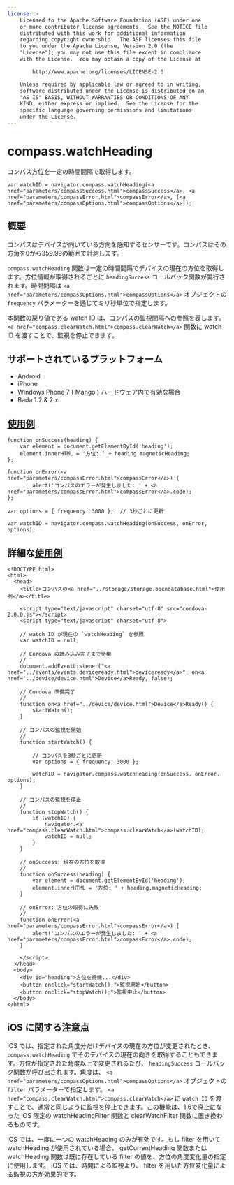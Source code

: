 ```yaml
---
license: >
    Licensed to the Apache Software Foundation (ASF) under one
    or more contributor license agreements.  See the NOTICE file
    distributed with this work for additional information
    regarding copyright ownership.  The ASF licenses this file
    to you under the Apache License, Version 2.0 (the
    "License"); you may not use this file except in compliance
    with the License.  You may obtain a copy of the License at

        http://www.apache.org/licenses/LICENSE-2.0

    Unless required by applicable law or agreed to in writing,
    software distributed under the License is distributed on an
    "AS IS" BASIS, WITHOUT WARRANTIES OR CONDITIONS OF ANY
    KIND, either express or implied.  See the License for the
    specific language governing permissions and limitations
    under the License.
---
```


compass.watchHeading
====================

コンパス方位を一定の時間間隔で取得します。

    var watchID = navigator.compass.watchHeading(<a href="parameters/compassSuccess.html">compassSuccess</a>, <a href="parameters/compassError.html">compassError</a>, [<a href="parameters/compassOptions.html">compassOptions</a>]);

概要
-----------

コンパスはデバイスが向いている方向を感知するセンサーです。コンパスはその方角を0から359.99の範囲で計測します。

`compass.watchHeading` 関数は一定の時間間隔でデバイスの現在の方位を取得します。方位情報が取得されるごとに `headingSuccess` コールバック関数が実行されます。時間間隔は `<a href="parameters/compassOptions.html">compassOptions</a>` オブジェクトの `frequency` パラメーターを通じてミリ秒単位で指定します。

本関数の戻り値である watch ID は、コンパスの監視間隔への参照を表します。 `<a href="compass.clearWatch.html">compass.clearWatch</a>` 関数に watch ID を渡すことで、監視を停止できます。

サポートされているプラットフォーム
-------------------

- Android
- iPhone
- Windows Phone 7 ( Mango ) ハードウェア内で有効な場合
- Bada 1.2 & 2.x


<a href="../storage/storage.opendatabase.html">使用例</a>
-------------

    function onSuccess(heading) {
        var element = document.getElementById('heading');
        element.innerHTML = '方位: ' + heading.magneticHeading;
    };

    function onError(<a href="parameters/compassError.html">compassError</a>) {
            alert('コンパスのエラーが発生しました: ' + <a href="parameters/compassError.html">compassError</a>.code);
    };

    var options = { frequency: 3000 };  // 3秒ごとに更新

    var watchID = navigator.compass.watchHeading(onSuccess, onError, options);

詳細な<a href="../storage/storage.opendatabase.html">使用例</a>
------------

    <!DOCTYPE html>
    <html>
      <head>
        <title>コンパスの<a href="../storage/storage.opendatabase.html">使用例</a></title>

        <script type="text/javascript" charset="utf-8" src="cordova-2.0.0.js"></script>
        <script type="text/javascript" charset="utf-8">

        // watch ID が現在の `watchHeading` を参照
        var watchID = null;

        // Cordova の読み込み完了まで待機
        //
        document.addEventListener("<a href="../events/events.deviceready.html">deviceready</a>", on<a href="../device/device.html">Device</a>Ready, false);

        // Cordova 準備完了
        //
        function on<a href="../device/device.html">Device</a>Ready() {
            startWatch();
        }

        // コンパスの監視を開始
        //
        function startWatch() {

            // コンパスを3秒ごとに更新
            var options = { frequency: 3000 };

            watchID = navigator.compass.watchHeading(onSuccess, onError, options);
        }

        // コンパスの監視を停止
        //
        function stopWatch() {
            if (watchID) {
                navigator.<a href="compass.clearWatch.html">compass.clearWatch</a>(watchID);
                watchID = null;
            }
        }

        // onSuccess: 現在の方位を取得
        //
        function onSuccess(heading) {
            var element = document.getElementById('heading');
            element.innerHTML = '方位: ' + heading.magneticHeading;
        }

        // onError: 方位の取得に失敗
        //
        function onError(<a href="parameters/compassError.html">compassError</a>) {
            alert('コンパスのエラーが発生しました: ' + <a href="parameters/compassError.html">compassError</a>.code);
        }

        </script>
      </head>
      <body>
        <div id="heading">方位を待機...</div>
        <button onclick="startWatch();">監視開始</button>
        <button onclick="stopWatch();">監視中止</button>
      </body>
    </html>

iOS に関する注意点
--------------

iOS では、指定された角度分だけデバイスの現在の方位が変更されたとき、 `compass.watchHeading` でそのデバイスの現在の向きを取得することもできます。方位が指定された角度以上で変更されるたび、 `headingSuccess` コールバック関数が呼び出されます。角度は、 `<a href="parameters/compassOptions.html">compassOptions</a>` オブジェクトの `filter` パラメーターで指定します。 `<a href="compass.clearWatch.html">compass.clearWatch</a>` に `watch ID` を渡すことで、通常と同じように監視を停止できます。この機能は、1.6で廃止になった iOS 限定の watchHeadingFilter 関数と clearWatchFilter 関数に置き換わるものです。

iOS では、一度に一つの watchHeading のみが有効です。もし filter を用いて watchHeading が使用されている場合、 getCurrentHeading 関数または watchHeading 関数は既に存在している filter の値を、方位の角度変化量の指定に使用します。 iOS では、時間による監視より、 filter を用いた方位変化量による監視の方が効果的です。
